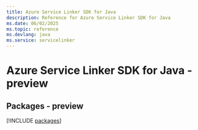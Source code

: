 ```yaml
---
title: Azure Service Linker SDK for Java
description: Reference for Azure Service Linker SDK for Java
ms.date: 06/02/2025
ms.topic: reference
ms.devlang: java
ms.service: servicelinker
---
```

# Azure Service Linker SDK for Java - preview
## Packages - preview
[!INCLUDE [packages](service-linker-index.md)]